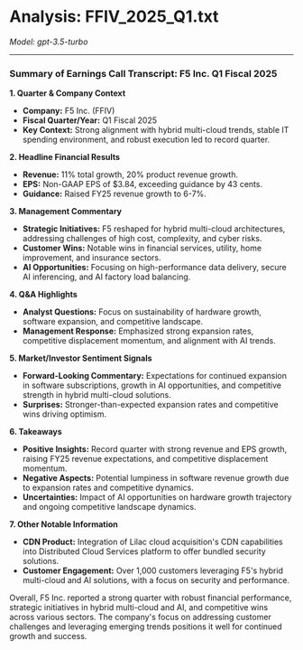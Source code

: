 # Analysis: FFIV_2025_Q1.txt

*Model: gpt-3.5-turbo*

---

### Summary of Earnings Call Transcript: F5 Inc. Q1 Fiscal 2025

**1. Quarter & Company Context**
- **Company:** F5 Inc. (FFIV)
- **Fiscal Quarter/Year:** Q1 Fiscal 2025
- **Key Context:** Strong alignment with hybrid multi-cloud trends, stable IT spending environment, and robust execution led to record quarter.

**2. Headline Financial Results**
- **Revenue:** 11% total growth, 20% product revenue growth.
- **EPS:** Non-GAAP EPS of $3.84, exceeding guidance by 43 cents.
- **Guidance:** Raised FY25 revenue growth to 6-7%.

**3. Management Commentary**
- **Strategic Initiatives:** F5 reshaped for hybrid multi-cloud architectures, addressing challenges of high cost, complexity, and cyber risks.
- **Customer Wins:** Notable wins in financial services, utility, home improvement, and insurance sectors.
- **AI Opportunities:** Focusing on high-performance data delivery, secure AI inferencing, and AI factory load balancing.

**4. Q&A Highlights**
- **Analyst Questions:** Focus on sustainability of hardware growth, software expansion, and competitive landscape.
- **Management Response:** Emphasized strong expansion rates, competitive displacement momentum, and alignment with AI trends.

**5. Market/Investor Sentiment Signals**
- **Forward-Looking Commentary:** Expectations for continued expansion in software subscriptions, growth in AI opportunities, and competitive strength in hybrid multi-cloud solutions.
- **Surprises:** Stronger-than-expected expansion rates and competitive wins driving optimism.

**6. Takeaways**
- **Positive Insights:** Record quarter with strong revenue and EPS growth, raising FY25 revenue expectations, and competitive displacement momentum.
- **Negative Aspects:** Potential lumpiness in software revenue growth due to expansion rates and competitive dynamics.
- **Uncertainties:** Impact of AI opportunities on hardware growth trajectory and ongoing competitive landscape dynamics.

**7. Other Notable Information**
- **CDN Product:** Integration of Lilac cloud acquisition's CDN capabilities into Distributed Cloud Services platform to offer bundled security solutions.
- **Customer Engagement:** Over 1,000 customers leveraging F5's hybrid multi-cloud and AI solutions, with a focus on security and performance.

Overall, F5 Inc. reported a strong quarter with robust financial performance, strategic initiatives in hybrid multi-cloud and AI, and competitive wins across various sectors. The company's focus on addressing customer challenges and leveraging emerging trends positions it well for continued growth and success.